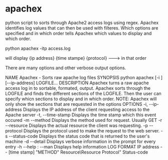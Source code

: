 # apachex
python script to sorts through Apache2 access logs using regex. Apachex identifies log values that can then be used with filteres. Which options are specified and in which order tells Apachex which values to display and which order.

python apachex -itp access.log

will display {ip address} {time stampe} {protocol} ---> in that order


There are many options and other verbose output options.






NAME
        Apachex - Sorts raw apache log files
SYNOPSIS
        python apachex [-i ] [--ip-address] LOGFILE...
DESCRIPTION
        Apachex turns a raw apache access log in to sortable, formated, output.
        Apachex sorts through the LOGFILE and finds the different sections of the LOGFILE.
        Then the user can specify whicn sections to display and in which order.
        NOTE: Apachex will only show the sections that are requested in the options 
OPTIONS
        -i, --ip-address
                Displays the IP address of the client requesting access to the Apache server
        -t, --time-stamp
                Displays the time stamp which this event occured
        -m --method
                Displays the method used for request. Usually GET
        -r --resource
                Displays the actual resource the client was requesting.
        -p --protocol
                Displays the protocol used to make the request to the web server.
        -s --status-code
                Displays the status code that is returned to the user's machine
        -d --detail
                Displays verbose information in the prompt for every entry
        -h --help : --man
                Displays help information
LOG FORMAT
         IP address -- [time stamp] "METHOD" Resource\Resource Protocol" Status-code





